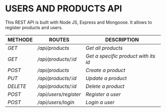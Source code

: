 # USERS AND PRODUCTS API

This REST API is built with Node JS, Express and Mongoose. It allows to register products and users.

| METHODE | ROUTES | DESCRIPTION |
| ------ | ------ |------ |
| *GET* | */api/products* |*Get all products*|
| *GET* | */api/products/:id* |*Get a specific product with its id*|
| *POST* | */api/products*  |*Create a product*|
| *PUT* | */api/products/:id* |*Update a product*|
| *DELETE* | */api/products/:id* |*Delete a product*|
| *POST* | */api/users/register* |*Register a user*|
| *POST* | */api/users/login* |*Login a user*|